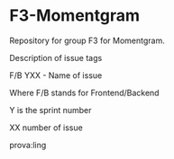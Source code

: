 # F3-Momentgram
Repository for group F3 for Momentgram.

Description of issue tags

F/B YXX - Name of issue

Where F/B stands for Frontend/Backend 

Y is the sprint number

XX number of issue

prova:ling

